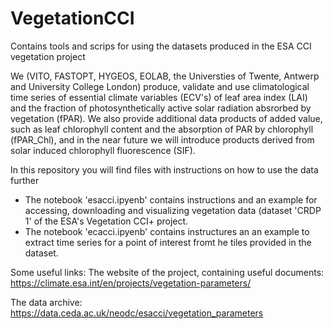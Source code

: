 # VegetationCCI
Contains tools and scrips for using the datasets produced in the ESA CCI vegetation project

We (VITO, FASTOPT, HYGEOS, EOLAB, the Universties of Twente, Antwerp and University College London) produce, validate and use climatological time series of essential climate variables (ECV's) of leaf area index (LAI) and the fraction of photosynthetically active solar radiation absrorbed by vegetation (fPAR). We also provide additional data products of added value, such as leaf chlorophyll content and the absorption of PAR by chlorophyll (fPAR_Chl), and in the near future we will introduce products derived from solar induced chlorophyll fluorescence (SIF).

In this repository you will find files with instructions on how to use the data further

- The notebook 'esacci.ipyenb' contains instructions and an example for accessing, downloading and visualizing vegetation data (dataset 'CRDP 1' of the ESA's Vegetation CCI+ project.
- The notebook 'ecacci.ipyenb' contains instructures an an example to extract time series for a point of interest fromt he tiles provided in the dataset.

Some useful links:
The website of the project, containing useful documents:
https://climate.esa.int/en/projects/vegetation-parameters/

The data archive:
https://data.ceda.ac.uk/neodc/esacci/vegetation_parameters
